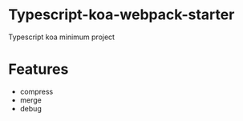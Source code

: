 # Typescript-koa-webpack-starter

Typescript koa minimum project

# Features
+ compress
+ merge
+ debug
